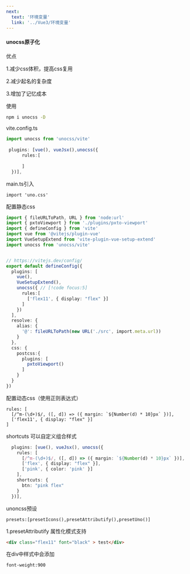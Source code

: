 ```yaml
---
next:
  text: '环境变量'
  link: '../Vue3/环境变量'
---
```

#### unocss原子化

优点

1.减少css体积，提高css复用

2.减少起名的复杂度

3.增加了记忆成本

使用

```cmd
npm i unocss -D
```

vite.config.ts

```ts
import unocss from 'unocss/vite'
 
 plugins: [vue(), vueJsx(),unocss({
      rules:[
        
      ]
  })],
```

main.ts引入

```
import 'uno.css'
```

配置静态css

```ts
import { fileURLToPath, URL } from 'node:url'
import { pxtoViewport } from './plugins/pxto-viewport'
import { defineConfig } from 'vite'
import vue from '@vitejs/plugin-vue'
import VueSetupExtend from 'vite-plugin-vue-setup-extend'
import unocss from 'unocss/vite'


// https://vitejs.dev/config/
export default defineConfig({
  plugins: [
    vue(),
    VueSetupExtend(),
    unocss({ // [!code focus:5]
      rules:[
        ['flex11', { display: "flex" }]
      ]
    })
  ],
  resolve: {
    alias: {
      '@': fileURLToPath(new URL('./src', import.meta.url))
    }
  },
  css: {
    postcss:{
      plugins: [
        pxtoViewport()
      ]
    }
  }
})

```

配置动态css（使用正则表达式）

```
rules: [
  [/^m-(\d+)$/, ([, d]) => ({ margin: `${Number(d) * 10}px` })],
  ['flex11', { display: "flex" }]
]
```

shortcuts 可以自定义组合样式

```ts
  plugins: [vue(), vueJsx(), unocss({
    rules: [
      [/^m-(\d+)$/, ([, d]) => ({ margin: `${Number(d) * 10}px` })],
      ['flex', { display: "flex" }],
      ['pink', { color: 'pink' }]
    ],
    shortcuts: {
      btn: "pink flex"
    }
  })],
```

unoncss预设

```
presets:[presetIcons(),presetAttributify(),presetUno()]
```

1.presetAttributify 属性化模式支持

```html
<div class="flex11" font="black" > test</div>
```

在div中样式中会添加

```
font-weight:900
```

